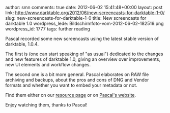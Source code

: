 author: smn
comments: true
date: 2012-06-02 15:41:48+00:00
layout: post
link: http://www.darktable.org/2012/06/new-screencasts-for-darktable-1-0/
slug: new-screencasts-for-darktable-1-0
title: New screencasts for darktable 1.0
wordpress_lede: Bildschirmfoto-vom-2012-06-02-182519.png
wordpress_id: 1777
tags: further reading

Pascal recorded some new screencasts using the latest stable version of darktable, 1.0.4.

The first is (one can start speaking of "as usual") dedicated to the changes and new features of darktable 1.0, giving an overview over improvements, new UI elements and workflow changes.

The second one is a bit more general. Pascal elaborates on RAW file archiving and backups, about the pros and cons of DNG and Vendor formats and whether you want to embed your metadata or not.

Find them either on our [resource page](http://www.darktable.org/resources/#screencasts) or on [Pascal's website](http://blog.pcode.nl/2012/06/02/darktable-1-0-screencast-library-addition/).

Enjoy watching them, thanks to Pascal!
